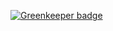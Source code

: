 [![Greenkeeper badge](https://badges.greenkeeper.io/HelveticSpeedrunners/speedrun.ch.svg)](https://greenkeeper.io/)
